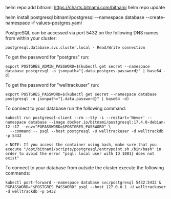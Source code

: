 helm repo add bitnami https://charts.bitnami.com/bitnami
helm repo update

helm install postgresql bitnami/postgresql --namespace database --create-namespace -f values-postgres.yaml

  PostgreSQL can be accessed via port 5432 on the following DNS names from within your cluster:

    postgresql.database.svc.cluster.local - Read/Write connection

To get the password for "postgres" run:

    export POSTGRES_ADMIN_PASSWORD=$(kubectl get secret --namespace database postgresql -o jsonpath="{.data.postgres-password}" | base64 -d)

To get the password for "welltrackuser" run:

    export POSTGRES_PASSWORD=$(kubectl get secret --namespace database postgresql -o jsonpath="{.data.password}" | base64 -d)

To connect to your database run the following command:

    kubectl run postgresql-client --rm --tty -i --restart='Never' --namespace database --image docker.io/bitnami/postgresql:17.4.0-debian-12-r17 --env="PGPASSWORD=$POSTGRES_PASSWORD" \
      --command -- psql --host postgresql -U welltrackuser -d welltrackdb -p 5432

    > NOTE: If you access the container using bash, make sure that you execute "/opt/bitnami/scripts/postgresql/entrypoint.sh /bin/bash" in order to avoid the error "psql: local user with ID 1001} does not exist"

To connect to your database from outside the cluster execute the following commands:

    kubectl port-forward --namespace database svc/postgresql 5432:5432 &
    PGPASSWORD="$POSTGRES_PASSWORD" psql --host 127.0.0.1 -U welltrackuser -d welltrackdb -p 5432